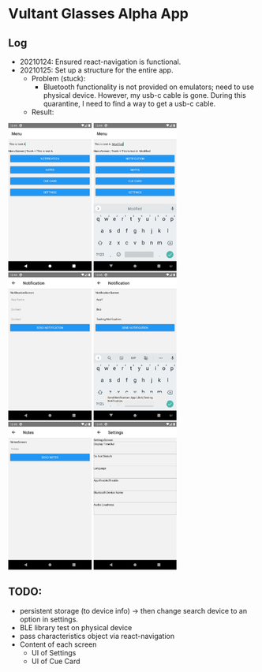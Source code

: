 # Vultant Glasses Alpha App

## Log
 - 20210124: Ensured react-navigation is functional.
 - 20210125: Set up a structure for the entire app.
   - Problem (stuck):
     - Bluetooth functionality is not provided on emulators; need to use physical device. However, my usb-c cable is gone. During this quarantine, I need to find a way to get a usb-c cable.
   - Result:

<img src="./img/20210125_MenuScreen.png" height="300"/>
<img src="./img/20210125_MenuScreen_modified.png" height="300"/>
<img src="./img/20210125_NotificationsScreen.png" height="300"/>
<img src="./img/20210125_NotificationsScreen_ToastMsg.png" height="300"/>
<img src="./img/20210125_NotesScreen.png" height="300"/>
<img src="./img/20210125_SettingsScreen.png" height="300"/>

## TODO:
 - persistent storage (to device info) -> then change search device to an option in settings.
 - BLE library test on physical device
 - pass characteristics object via react-navigation
 - Content of each screen
   - UI of Settings
   - UI of Cue Card
